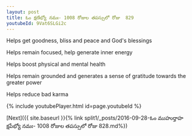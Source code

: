 ```yaml
---
layout: post
title: ఓం క్షణేభ్యో నమః- 1008 రోజుల తపస్సులో రోజు  829
youtubeId: 9Vat6SLGi2c
---
```

 
 
Helps get goodness, bliss and peace and God's blessings
 
Helps remain focused, help generate inner energy 
 
Helps boost physical and mental health 
 
Helps remain grounded and generates a sense of gratitude towards the greater power 
 
Helps reduce bad karma
 
 
 
 


{% include youtubePlayer.html id=page.youtubeId %}
 
[Next]({{ site.baseurl }}{% link  split1/_posts/2016-09-28-ఓం ముహుర్తాహ క్షపేభ్యో నమః- 1008 రోజుల తపస్సులో రోజు  828.md%})
 
